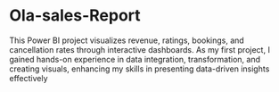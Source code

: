 # Ola-sales-Report
This Power BI project visualizes revenue, ratings, bookings, and cancellation rates through interactive dashboards. As my first project, I gained hands-on experience in data integration, transformation, and creating visuals, enhancing my skills in presenting data-driven insights effectively

